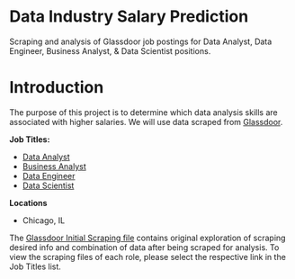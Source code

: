 # Data Industry Salary Prediction
Scraping and analysis of Glassdoor job postings for Data Analyst, Data Engineer, Business Analyst, &amp; Data Scientist positions.


# **Introduction**

The purpose of this project is to determine which data analysis skills are associated with higher salaries. We will use data scraped from [Glassdoor](https://www.glassdoor.com/member/home/index.htm). 

**Job Titles:**
*   [Data Analyst](https://colab.research.google.com/drive/1AW0rNTs84Cq7GrJiDq86WWCisB4q6ZwO?usp=sharing)
*   [Business Analyst](https://colab.research.google.com/drive/1I1lolzuZgoUZGBwAEP9hZNf7my8XItbz?usp=sharing)
*   [Data Engineer](https://colab.research.google.com/drive/18HMhZXcv4xwxDUXGDauYEGdnDJLjNYxf?usp=sharing)
*   [Data Scientist](https://colab.research.google.com/drive/1i8UQMiObiOKAyzlrAsFCBPitqIh90Y5O?usp=sharing)

**Locations**
*   Chicago, IL

The [Glassdoor Initial Scraping file](https://colab.research.google.com/drive/1b0rRiSqZ7G6HpfPlQu_t_qpC6ZSAi1-V?usp=sharing) contains original exploration of scraping desired info and combination of data after being scraped for analysis. To view the scraping files of each role, please select the respective link in the Job Titles list.
